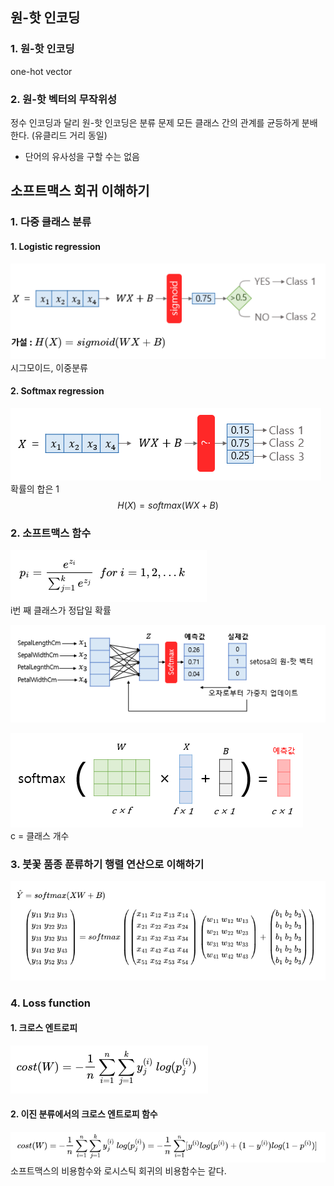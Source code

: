 ## 원-핫 인코딩

### 1. 원-핫 인코딩

one-hot vector

### 2. 원-핫 벡터의 무작위성

정수 인코딩과 달리 원-핫 인코딩은 분류 문제 모든 클래스 간의 관계를 균등하게 분배한다. (유클리드 거리 동일)

-   단어의 유사성을 구할 수는 없음

## 소프트맥스 회귀 이해하기

### 1. 다중 클래스 분류

#### 1. Logistic regression

![Alt text](image.png)  
시그모이드, 이중분류

#### 2. Softmax regression

![Alt text](image-1.png)  
확률의 합은 1  
$$H(X)=softmax(WX+B)$$

### 2. 소프트맥스 함수

![Alt text](image-2.png)    
i번 째 클래스가 정답일 확률

![Alt text](image-4.png)  

![Alt text](image-5.png)  
c = 클래스 개수

### 3. 붓꽃 품종 푼류하기 행렬 연산으로 이해하기

![Alt text](image-6.png)  

### 4. Loss function

#### 1. 크로스 엔트로피

![Alt text](image-7.png)

#### 2. 이진 분류에서의 크로스 엔트로피 함수

![Alt text](image-8.png)  
소프트맥스의 비용함수와 로시스틱 회귀의 비용함수는 같다.
